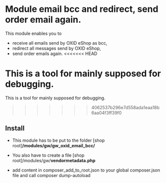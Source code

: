 # Module email bcc and redirect, send order email again.
This module enables you to
* receive all emails send by OXID eShop as bcc,
* redirect all messages send by OXID eShop,
* send order emails again.
<<<<<<< HEAD

**This is a tool for mainly supposed for debugging.**
=======
This is a tool for mainly supposed for debugging.
>>>>>>> 4062537b296e7d558ada1eaa18b6aa04f3ff39f0

## Install
- This module has to be put to the folder
\[shop root\]**/modules/gw/gw_oxid_email_bcc/**

- You also have to create a file
\[shop root\]/modules/gw/**vendormetadata.php**

- add content in composer_add_to_root.json to your global composer.json file and call composer dump-autoload
